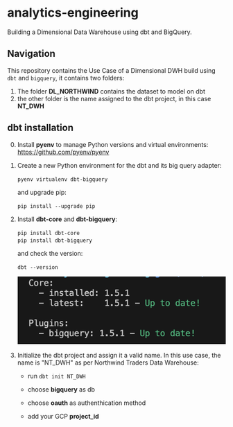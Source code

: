 # analytics-engineering 
Building a Dimensional Data Warehouse using dbt and BigQuery.<br>


## Navigation


This repository contains the Use Case of a Dimensional DWH build using `dbt` and `bigquery`, it contains two folders: <br> 
1. The folder __DL_NORTHWIND__ contains the dataset to model on dbt
2. the other folder is the name assigned to the dbt project, in this case __NT_DWH__


## dbt installation


0. Install __pyenv__ to manage Python versions and virtual environments: https://github.com/pyenv/pyenv 


1. Create a new Python environment for the dbt and its big query adapter:<br> 

    `pyenv virtualenv dbt-bigquery`

    and upgrade pip:

    `pip install --upgrade pip`


2. Install __dbt-core__ and __dbt-bigquery__:<br>

    `pip install dbt-core`<br>
    `pip install dbt-bigquery`
    
    and check the version:

    `dbt --version`<br>

    ![Alt text](image.png)


3. Initialize the dbt project and assign it a valid name. In this use case, the name is "NT_DWH" as per Northwind Traders Data Warehouse:<br>

    - run `dbt init NT_DWH`

    - choose __bigquery__ as db

    - choose __oauth__ as authenthication method

    - add your GCP __project_id__




